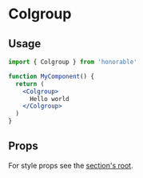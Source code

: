 # Colgroup

## Usage

```jsx
import { Colgroup } from 'honorable'

function MyComponent() {
  return (
    <Colgroup>
      Hello world
    </Colgroup>
  )
}
```

## Props

For style props see the [section's root](/components/html-tags).
